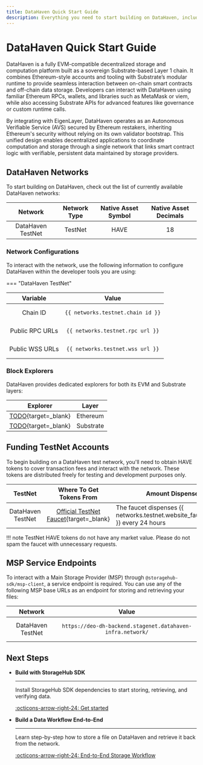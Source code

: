 ```yaml
---
title: DataHaven Quick Start Guide
description: Everything you need to start building on DataHaven, including network configs, block explorers, faucets, and MSP endpoints for working with the StorageHub SDK.
---
```


# DataHaven Quick Start Guide

DataHaven is a fully EVM-compatible decentralized storage and computation platform built as a sovereign Substrate-based Layer 1 chain. It combines Ethereum-style accounts and tooling with Substrate’s modular runtime to provide seamless interaction between on-chain smart contracts and off-chain data storage. Developers can interact with DataHaven using familiar Ethereum RPCs, wallets, and libraries such as MetaMask or viem, while also accessing Substrate APIs for advanced features like governance or custom runtime calls.

By integrating with EigenLayer, DataHaven operates as an Autonomous Verifiable Service (AVS) secured by Ethereum restakers, inheriting Ethereum's security without relying on its own validator bootstrap. This unified design enables decentralized applications to coordinate computation and storage through a single network that links smart contract logic with verifiable, persistent data maintained by storage providers.

## DataHaven Networks

To start building on DataHaven, check out the list of currently available DataHaven networks:

|      Network      | Network Type | Native Asset Symbol | Native Asset Decimals |
|:-----------------:|:------------:|:-------------------:|:---------------------:|
| DataHaven TestNet |   TestNet    |        HAVE         |          18           |

### Network Configurations

To interact with the network, use the following information to configure DataHaven within the developer tools you are using:

=== "DataHaven TestNet"

|    Variable     |                    Value                     |
|:---------------:|:--------------------------------------------:|
|    Chain ID     | <pre>`{{ networks.testnet.chain_id }}`</pre> |
| Public RPC URLs | <pre>`{{ networks.testnet.rpc_url }}`</pre>  |
| Public WSS URLs | <pre>`{{ networks.testnet.wss_url }}`</pre>  |

### Block Explorers

DataHaven provides dedicated explorers for both its EVM and Substrate layers:

|           Explorer           |   Layer   |
|:----------------------------:|:---------:|
| [TODO](TODO){target=\_blank} | Ethereum  |
| [TODO](TODO){target=\_blank} | Substrate |

## Funding TestNet Accounts

To begin building on a DataHaven test network, you'll need to obtain HAVE tokens to cover transaction fees and interact with the network. These tokens are distributed freely for testing and development purposes only.

|      TestNet      |            Where To Get Tokens From             | Amount Dispensed                                                                 |
|:-----------------:|:-----------------------------------------------:|----------------------------------------------------------------------------------|
| DataHaven TestNet | [Official TestNet Faucet](TODO){target=\_blank} | The faucet dispenses {{ networks.testnet.website_faucet_amount }} every 24 hours |

!!! note
    TestNet HAVE tokens do not have any market value. Please do not spam the faucet with unnecessary requests.

## MSP Service Endpoints

To interact with a Main Storage Provider (MSP) through `@storagehub-sdk/msp-client`, a service endpoint is required. You can use any of the following MSP base URLs as an endpoint for storing and retrieving your files:

|      Network      |                                 Value                                 |
|:-----------------:|:---------------------------------------------------------------------:|
| DataHaven TestNet | <pre>`https://deo-dh-backend.stagenet.datahaven-infra.network/`</pre> |

## Next Steps

<div class="grid cards" markdown>

- **Build with StorageHub SDK**

    ***

    Install StorageHub SDK dependencies to start storing, retrieving, and verifying data.

    [:octicons-arrow-right-24: Get started](/store-and-retrieve-data/use-storagehub-sdk/get-started/)

- **Build a Data Workflow End-to-End**

    ***

    Learn step-by-step how to store a file on DataHaven and retrieve it back from the network.

    [:octicons-arrow-right-24: End-to-End Storage Workflow](/store-and-retrieve-data/use-storagehub-sdk/end-to-end-storage-workflow/)

</div>
